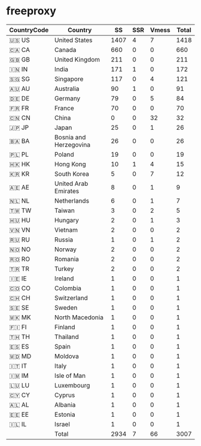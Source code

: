 # freeproxy

|CountryCode|Country|SS|SSR|Vmess|Total|
|  ----  | ----  |  ----  | ----  |  ----  | ----  |
|🇺🇸 US|United States|1407|4|7|1418|
|🇨🇦 CA|Canada|660|0|0|660|
|🇬🇧 GB|United Kingdom|211|0|0|211|
|🇮🇳 IN|India|171|1|0|172|
|🇸🇬 SG|Singapore|117|0|4|121|
|🇦🇺 AU|Australia|90|1|0|91|
|🇩🇪 DE|Germany|79|0|5|84|
|🇫🇷 FR|France|70|0|0|70|
|🇨🇳 CN|China|0|0|32|32|
|🇯🇵 JP|Japan|25|0|1|26|
|🇧🇦 BA|Bosnia and Herzegovina|26|0|0|26|
|🇵🇱 PL|Poland|19|0|0|19|
|🇭🇰 HK|Hong Kong|10|1|4|15|
|🇰🇷 KR|South Korea|5|0|7|12|
|🇦🇪 AE|United Arab Emirates|8|0|1|9|
|🇳🇱 NL|Netherlands|6|0|1|7|
|🇹🇼 TW|Taiwan|3|0|2|5|
|🇭🇺 HU|Hungary|2|0|1|3|
|🇻🇳 VN|Vietnam|2|0|0|2|
|🇷🇺 RU|Russia|1|0|1|2|
|🇳🇴 NO|Norway|2|0|0|2|
|🇷🇴 RO|Romania|2|0|0|2|
|🇹🇷 TR|Turkey|2|0|0|2|
|🇮🇪 IE|Ireland|1|0|0|1|
|🇨🇴 CO|Colombia|1|0|0|1|
|🇨🇭 CH|Switzerland|1|0|0|1|
|🇸🇪 SE|Sweden|1|0|0|1|
|🇲🇰 MK|North Macedonia|1|0|0|1|
|🇫🇮 FI|Finland|1|0|0|1|
|🇹🇭 TH|Thailand|1|0|0|1|
|🇪🇸 ES|Spain|1|0|0|1|
|🇲🇩 MD|Moldova|1|0|0|1|
|🇮🇹 IT|Italy|1|0|0|1|
|🇮🇲 IM|Isle of Man|1|0|0|1|
|🇱🇺 LU|Luxembourg|1|0|0|1|
|🇨🇾 CY|Cyprus|1|0|0|1|
|🇦🇱 AL|Albania|1|0|0|1|
|🇪🇪 EE|Estonia|1|0|0|1|
|🇮🇱 IL|Israel|1|0|0|1|
||Total|2934|7|66|3007|
